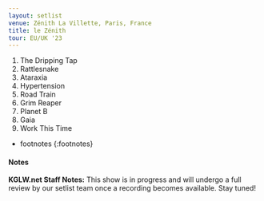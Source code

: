 ```yaml
---
layout: setlist
venue: Zénith La Villette, Paris, France
title: le Zénith
tour: EU/UK '23
---
```


1. The Dripping Tap
2. Rattlesnake
3. Ataraxia
4. Hypertension
5. Road Train
6. Grim Reaper
7. Planet B
8. Gaia
9. Work This Time

<!--snippet-->

* footnotes
{:footnotes}


#### Notes

**KGLW.net Staff Notes:**
This show is in progress and will undergo a full review by our setlist team once a recording becomes available. Stay tuned!
